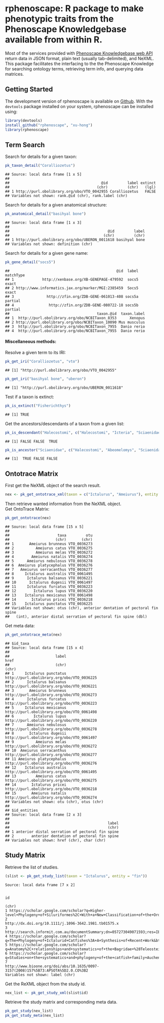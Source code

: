
# rphenoscape: R package to make phenotypic traits from the Phenoscape Knowledgebase available from within R.

Most of the services provided with [Phenoscape Knowledgebase web API](http://docs.phenoscapekb.apiary.io) return data in JSON format, plain text (usually tab-delimited), and NeXML. This package facilitates the interfacing to the the Phenoscape Knowledge for searching ontology terms, retrieving term info, and querying data matrices. 

## Getting Started
The development version of rphenoscape is available on [Github](www.github.com/xu-hong/rphenoscape). With the `devtools` package installed on your system, rphenoscape can be installed using:








```r
library(devtools)
install_github("rphenoscape", "xu-hong")
library(rphenoscape)
```

## Term Search 

Search for details for a given taxon:

```r
pk_taxon_detail("Coralliozetus")
```

```
## Source: local data frame [1 x 5]
## 
##                                          @id         label extinct
##                                        (chr)         (chr)   (lgl)
## 1 http://purl.obolibrary.org/obo/VTO_0042955 Coralliozetus   FALSE
## Variables not shown: rank.@id (chr), rank.label (chr)
```

Search for details for a given anatomical structure:

```r
pk_anatomical_detail("basihyal bone")
```

```
## Source: local data frame [1 x 3]
## 
##                                             @id         label
##                                           (chr)         (chr)
## 1 http://purl.obolibrary.org/obo/UBERON_0011618 basihyal bone
## Variables not shown: definition (chr)
```

Search for details for a given gene name:

```r
pk_gene_detail("socs5")
```

```
##                                                 @id  label matchType
## 1             http://xenbase.org/XB-GENEPAGE-479592  socs5     exact
## 2 http://www.informatics.jax.org/marker/MGI:2385459  Socs5     exact
## 3               http://zfin.org/ZDB-GENE-061013-408 socs5a   partial
## 4                http://zfin.org/ZDB-GENE-080722-18 socs5b   partial
##                                        taxon.@id  taxon.label
## 1  http://purl.obolibrary.org/obo/NCBITaxon_8353      Xenopus
## 2 http://purl.obolibrary.org/obo/NCBITaxon_10090 Mus musculus
## 3  http://purl.obolibrary.org/obo/NCBITaxon_7955  Danio rerio
## 4  http://purl.obolibrary.org/obo/NCBITaxon_7955  Danio rerio
```

#### Miscellaneous methods:
Resolve a given term to its IRI:

```r
pk_get_iri("Coralliozetus", "vto")
```

```
## [1] "http://purl.obolibrary.org/obo/VTO_0042955"
```

```r
pk_get_iri("basihyal bone", "uberon")
```

```
## [1] "http://purl.obolibrary.org/obo/UBERON_0011618"
```

Test if a taxon is extinct:

```r
pk_is_extinct("Fisherichthys")
```

```
## [1] TRUE
```
Get the ancestors/descendants of a taxon from a given list:

```r
pk_is_descendant("Halecostomi", c("Halecostomi", "Icteria", "Sciaenidae"))
```


```
## [1] FALSE FALSE  TRUE
```

```r
pk_is_ancestor("Sciaenidae", c("Halecostomi", "Abeomelomys", "Sciaenidae"))
```


```
## [1]  TRUE FALSE FALSE
```


## Ontotrace Matrix
First get the NeXML object of the search result.

```r
nex <- pk_get_ontotrace_xml(taxon = c("Ictalurus", "Ameiurus"), entity = "fin spine")
```

Then retrieve wanted information from the NeXML object.  
Get OntoTrace Matrix:

```r
pk_get_ontotrace(nex)
```

```
## Source: local data frame [15 x 5]
## 
##                      taxa         otu
##                     (chr)       (chr)
## 1       Ameiurus brunneus VTO_0036273
## 2          Ameiurus catus VTO_0036275
## 3          Ameiurus melas VTO_0036272
## 4        Ameiurus natalis VTO_0036274
## 5      Ameiurus nebulosus VTO_0036278
## 6  Ameiurus platycephalus VTO_0036276
## 7   Ameiurus serracanthus VTO_0036277
## 8     Ictalurus australis VTO_0061495
## 9      Ictalurus balsanus VTO_0036221
## 10      Ictalurus dugesii VTO_0061497
## 11     Ictalurus furcatus VTO_0036223
## 12        Ictalurus lupus VTO_0036220
## 13    Ictalurus mexicanus VTO_0061498
## 14       Ictalurus pricei VTO_0036218
## 15    Ictalurus punctatus VTO_0036225
## Variables not shown: otus (chr), anterior dentation of pectoral fin spine
##   (int), anterior distal serration of pectoral fin spine (dbl)
```
Get meta data:

```r
pk_get_ontotrace_meta(nex)
```

```
## $id_taxa
## Source: local data frame [15 x 4]
## 
##                     label                                       href
##                     (chr)                                      (chr)
## 1     Ictalurus punctatus http://purl.obolibrary.org/obo/VTO_0036225
## 2      Ictalurus balsanus http://purl.obolibrary.org/obo/VTO_0036221
## 3       Ameiurus brunneus http://purl.obolibrary.org/obo/VTO_0036273
## 4      Ictalurus furcatus http://purl.obolibrary.org/obo/VTO_0036223
## 5     Ictalurus mexicanus http://purl.obolibrary.org/obo/VTO_0061498
## 6         Ictalurus lupus http://purl.obolibrary.org/obo/VTO_0036220
## 7      Ameiurus nebulosus http://purl.obolibrary.org/obo/VTO_0036278
## 8       Ictalurus dugesii http://purl.obolibrary.org/obo/VTO_0061497
## 9          Ameiurus melas http://purl.obolibrary.org/obo/VTO_0036272
## 10  Ameiurus serracanthus http://purl.obolibrary.org/obo/VTO_0036277
## 11 Ameiurus platycephalus http://purl.obolibrary.org/obo/VTO_0036276
## 12    Ictalurus australis http://purl.obolibrary.org/obo/VTO_0061495
## 13         Ameiurus catus http://purl.obolibrary.org/obo/VTO_0036275
## 14       Ictalurus pricei http://purl.obolibrary.org/obo/VTO_0036218
## 15       Ameiurus natalis http://purl.obolibrary.org/obo/VTO_0036274
## Variables not shown: otu (chr), otus (chr)
## 
## $id_entities
## Source: local data frame [2 x 3]
## 
##                                             label
##                                             (chr)
## 1 anterior distal serration of pectoral fin spine
## 2        anterior dentation of pectoral fin spine
## Variables not shown: href (chr), char (chr)
```

## Study Matrix
Retrieve the list of studies.

```r
(slist <- pk_get_study_list(taxon = "Ictalurus", entity = "fin"))
```

```
Source: local data frame [7 x 2]

                                                                                                                        id
                                                                                                                     (chr)
1 https://scholar.google.com/scholar?q=Higher-level+Phylogeny+of+Siluriformes%2C+With+a+New+Classification+of+the+Order+%2
2                                                                     http://dx.doi.org/10.1111/j.1096-3642.1981.tb01575.x
3                                              http://search.informit.com.au/documentSummary;dn=057273049071593;res=IELHSS
4 https://scholar.google.com/scholar?q=The+Phylogeny+of+Ictalurid+Catfishes%3A+A+Synthesis+of+Recent+Work&btnG=&hl=en&as_s
5 https://scholar.google.com/scholar?q=Anatomy%2C+relationships+and+systematics+of+the+Bagridae+%28Teleostei%3A+Siluroidei
6 https://scholar.google.com/scholar?q=Studies+on+the+systematics+and+phylogeny+of+the+catfish+family+Auchenipteridae+%28T
7                                        http://www.bioone.org/doi/abs/10.1635/0097-3157(2008)157%5B73:APSOTA%5D2.0.CO%3B2
Variables not shown: label (chr)
```

Get the ReXML object from the study id.

```r
nex_list <- pk_get_study_xml(slist$id)
```

Retrieve the study matrix and corresponding meta data.

```r
pk_get_study(nex_list)
pk_get_study_meta(nex_list)
```




